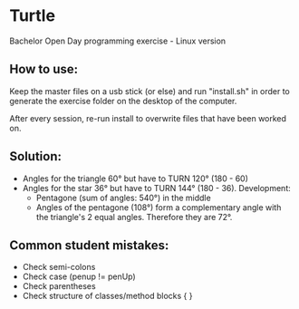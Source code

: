 # Turtle
Bachelor Open Day programming exercise - Linux version

## How to use:

Keep the master files on a usb stick (or else) and run "install.sh" in order to generate the exercise folder on the desktop of the computer.

After every session, re-run install to overwrite files that have been worked on.

## Solution:

- Angles for the triangle 60° but have to TURN 120° (180 - 60)
- Angles for the star 36° but have to TURN 144° (180 - 36). Development:
    - Pentagone (sum of angles: 540°) in the middle
    - Angles of the pentagone (108°) form a complementary angle with the triangle's 2 equal angles. Therefore they are 72°.
    
## Common student mistakes:

- Check semi-colons
- Check case (penup != penUp)
- Check parentheses
- Check structure of classes/method blocks { }
